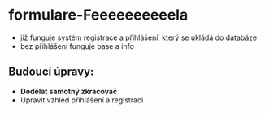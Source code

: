 # formulare-Feeeeeeeeeela

* již funguje systém registrace a přihlášení, který se ukládá do databáze
* bez přihlášení funguje base a info

## Budoucí úpravy:
* **Dodělat samotný zkracovač**
* Upravit vzhled přihlášení a registraci
